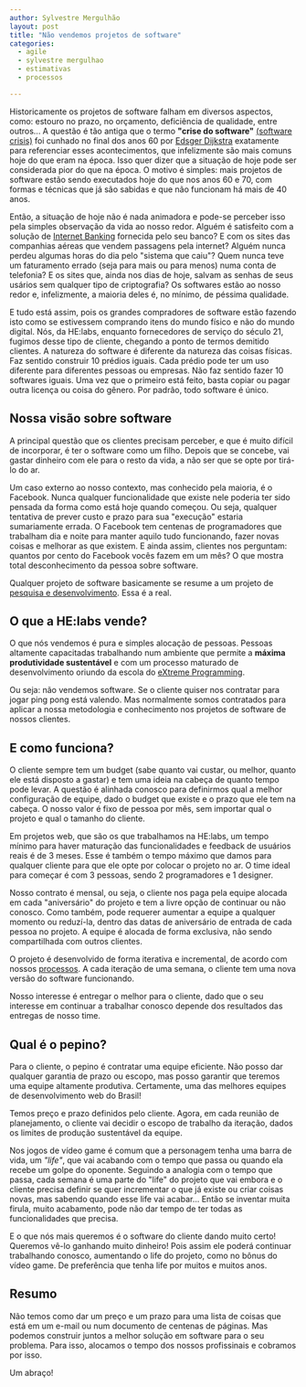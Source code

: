 ```yaml
---
author: Sylvestre Mergulhão
layout: post
title: "Não vendemos projetos de software"
categories:
  - agile
  - sylvestre mergulhao
  - estimativas
  - processos

---
```


Historicamente os projetos de software falham em diversos aspectos, como: estouro no prazo, no orçamento, deficiência de qualidade, entre outros... A questão é tão antiga que o termo **"crise do software"** [(software crisis)](http://en.wikipedia.org/wiki/Software_crisis) foi cunhado no final dos anos 60 por [Edsger Dijkstra](http://en.wikipedia.org/wiki/Edsger_Dijkstra) exatamente para referenciar esses acontecimentos, que infelizmente são mais comuns hoje do que eram na época. Isso quer dizer que a situação de hoje pode ser considerada pior do que na época. O motivo é simples: mais projetos de software estão sendo executados hoje do que nos anos 60 e 70, com formas e técnicas que já são sabidas e que não funcionam há mais de 40 anos.

<!--more-->

Então, a situação de hoje não é nada animadora e pode-se perceber isso pela simples observação da vida ao nosso redor. Alguém é satisfeito com a solução de [Internet Banking](http://en.wikipedia.org/wiki/Online_banking) fornecida pelo seu banco? E com os sites das companhias aéreas que vendem passagens pela internet? Alguém nunca perdeu algumas horas do dia pelo "sistema que caiu"? Quem nunca teve um faturamento errado (seja para mais ou para menos) numa conta de telefonia? E os sites que, ainda nos dias de hoje, salvam as senhas de seus usários sem qualquer tipo de criptografia? Os softwares estão ao nosso redor e, infelizmente, a maioria deles é, no mínimo, de péssima qualidade.

E tudo está assim, pois os grandes compradores de software estão fazendo isto como se estivessem comprando itens do mundo físico e não do mundo digital. Nós, da HE:labs, enquanto fornecedores de serviço do século 21, fugimos desse tipo de cliente, chegando a ponto de termos demitido clientes. A natureza do software é diferente da natureza das coisas físicas. Faz sentido construir 10 prédios iguais. Cada prédio pode ter um uso diferente para diferentes pessoas ou empresas. Não faz sentido fazer 10 softwares iguais. Uma vez que o primeiro está feito, basta copiar ou pagar outra licença ou coisa do gênero. Por padrão, todo software é único.

## Nossa visão sobre software

A principal questão que os clientes precisam perceber, e que é muito difícil de incorporar, é ter o software como um filho. Depois que se concebe, vai gastar dinheiro com ele para o resto da vida, a não ser que se opte por tirá-lo do ar.

Um caso externo ao nosso contexto, mas conhecido pela maioria, é o Facebook. Nunca qualquer funcionalidade que existe nele poderia ter sido pensada da forma como está hoje quando começou. Ou seja, qualquer tentativa de prever custo e prazo para sua "execução" estaria sumariamente errada. O Facebook tem centenas de programadores que trabalham dia e noite para manter aquilo tudo funcionando, fazer novas coisas e melhorar as que existem. E ainda assim, clientes nos perguntam: quantos por cento do Facebook vocês fazem em um mês? O que mostra total desconhecimento da pessoa sobre software.

Qualquer projeto de software basicamente se resume a um projeto de [pesquisa e desenvolvimento](http://en.wikipedia.org/wiki/Research). Essa é a real.

## O que a HE:labs vende?

O que nós vendemos é pura e simples alocação de pessoas. Pessoas altamente capacitadas trabalhando num ambiente que permite a **máxima produtividade sustentável** e com um processo maturado de desenvolvimento oriundo da escola do [eXtreme Programming](http://desenvolvimentoagil.com.br/xp/).

Ou seja: não vendemos software. Se o cliente quiser nos contratar para jogar ping pong está valendo. Mas normalmente somos contratados para aplicar a nossa metodologia e conhecimento nos projetos de software de nossos clientes.

## E como funciona?

O cliente sempre tem um budget (sabe quanto vai custar, ou melhor, quanto ele está disposto a gastar) e tem uma ideia na cabeça de quanto tempo pode levar. A questão é alinhada conosco para definirmos qual a melhor configuração de equipe, dado o budget que existe e o prazo que ele tem na cabeça. O nosso valor é fixo de pessoa por mês, sem importar qual o projeto e qual o tamanho do cliente.

Em projetos web, que são os que trabalhamos na HE:labs, um tempo mínimo para haver maturação das funcionalidades e feedback de usuários reais é de 3 meses. Esse é também o tempo máximo que damos para qualquer cliente para que ele opte por colocar o projeto no ar. O time ideal para começar é com 3 pessoas, sendo 2 programadores e 1 designer.

Nosso contrato é mensal, ou seja, o cliente nos paga pela equipe alocada em cada "aniversário" do projeto e tem a livre opção de continuar ou não conosco. Como também, pode requerer aumentar a equipe a qualquer momento ou reduzí-la, dentro das datas de aniversário de entrada de cada pessoa no projeto. A equipe é alocada de forma exclusiva, não sendo compartilhada com outros clientes.

O projeto é desenvolvido de forma iterativa e incremental, de acordo com nossos [processos](http://helabs.com.br/magica/). A cada iteração de uma semana, o cliente tem uma nova versão do software funcionando.

Nosso interesse é entregar o melhor para o cliente, dado que o seu interesse em continuar a trabalhar conosco depende dos resultados das entregas de nosso time.

## Qual é o pepino?

Para o cliente, o pepino é contratar uma equipe eficiente. Não posso dar qualquer garantia de prazo ou escopo, mas posso garantir que teremos uma equipe altamente produtiva. Certamente, uma das melhores equipes de desenvolvimento web do Brasil!

Temos preço e prazo definidos pelo cliente. Agora, em cada reunião de planejamento, o cliente vai decidir o escopo de trabalho da iteração, dados os limites de produção sustentável da equipe.

Nos jogos de vídeo game é comum que a personagem tenha uma barra de vida, um *"life"*, que vai acabando com o tempo que passa ou quando ela recebe um golpe do oponente. Seguindo a analogia com o tempo que passa, cada semana é uma parte do "life" do projeto que vai embora e o cliente precisa definir se quer incrementar o que já existe ou criar coisas novas, mas sabendo quando esse life vai acabar... Então se inventar muita firula, muito acabamento, pode não dar tempo de ter todas as funcionalidades que precisa.

E o que nós mais queremos é o software do cliente dando muito certo! Queremos vê-lo ganhando muito dinheiro! Pois assim ele poderá continuar trabalhando conosco, aumentando o life do projeto, como no bônus do vídeo game. De preferência que tenha life por muitos e muitos anos.

## Resumo

Não temos como dar um preço e um prazo para uma lista de coisas que está em um e-mail ou num documento de centenas de páginas. Mas podemos construir juntos a melhor solução em software para o seu problema. Para isso, alocamos o tempo dos nossos profissinais e cobramos por isso.

Um abraço!